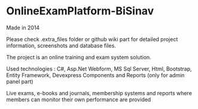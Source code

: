 # OnlineExamPlatform-BiSinav

Made in 2014

Please check .extra_files folder or github wiki part for detailed project information, screenshots and database files.

The project is an online training and exam system solution. 

Used technologies : C#, Asp.Net Webform, MS Sql Server, Html, Bootstrap, Entity Framework,  Devexpress Components and Reports (only for admin panel part)

Live exams, e-books and journals, membership systems and reports where members can monitor their own performance are provided